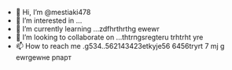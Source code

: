  - 👋 Hi, I’m @mestiaki478
- 👀 I’m interested in ...
- 🌱 I’m currently learning ...zdfhrthrthg ewewr
- 💞️ I’m looking to collaborate on ...thtrпgsregteru trhtrht yre
- 📫 How to reach me .g534..562143423etkyje56  6456tryrt
7 mj g ewrgewне рпарт
<!---u67t uykuuy khjghbjkl
mestiaki478/mestiaki478 is a ✨ special ✨ repository because its `README.md` (this file) appears on your GitHub profile.
You can click the Preview link to take a look at your changes.
--->

